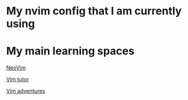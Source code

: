 # My nvim config that I am currently using 

# My main learning spaces

[NeoVim](https://neovim.io/)

[Vim tutor ](http://www2.geog.ucl.ac.uk/~plewis/teaching/unix/vimtutor)

[Vim adventures](https://vim-adventures.com/)
